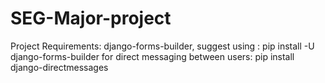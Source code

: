 # SEG-Major-project

Project Requirements: 
django-forms-builder, suggest using : pip install -U django-forms-builder
for direct messaging between users: pip install django-directmessages
